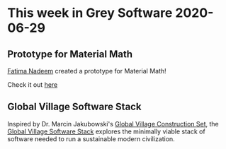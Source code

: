 # This week in Grey Software 2020-06-29

## Prototype for Material Math

[Fatima Nadeem](https://github.com/fatimanadeem) created a prototype for Material Math!

Check it out [here](https://xd.adobe.com/view/0440e49d-73b0-4682-8fd7-10c48e861581-5113/screen/a20a6f32-e20e-4735-83d6-cab732b51e39/Home-Page-First-Visit)

## Global Village Software Stack

Inspired by Dr. Marcin Jakubowski's [Global Village Construction Set](https://www.opensourceecology.org/gvcs/), the [Global Village Software Stack](https://github.com/grey-software/global-village-software-stack) explores the minimally viable stack of software needed to run a sustainable modern civilization. 

